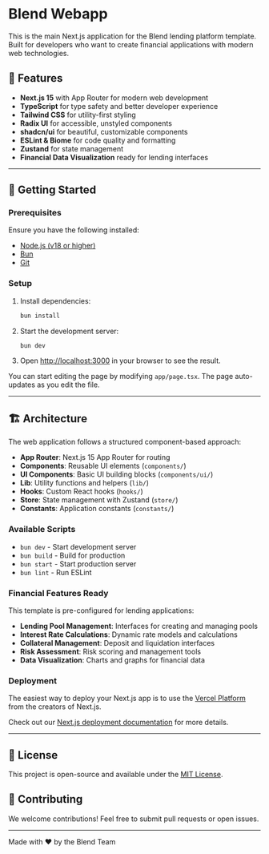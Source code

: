 # Blend Webapp

This is the main Next.js application for the Blend lending platform template. Built for developers who want to create financial applications with modern web technologies.

## 🚀 Features

- **Next.js 15** with App Router for modern web development
- **TypeScript** for type safety and better developer experience
- **Tailwind CSS** for utility-first styling
- **Radix UI** for accessible, unstyled components
- **shadcn/ui** for beautiful, customizable components
- **ESLint & Biome** for code quality and formatting
- **Zustand** for state management
- **Financial Data Visualization** ready for lending interfaces

---

## 🏃 Getting Started

### Prerequisites

Ensure you have the following installed:

- [Node.js (v18 or higher)](https://nodejs.org/)
- [Bun](https://bun.sh/)
- [Git](https://git-scm.com/)

### Setup

1. Install dependencies:

   ```bash
   bun install
   ```

2. Start the development server:

   ```bash
   bun dev
   ```

3. Open [http://localhost:3000](http://localhost:3000) in your browser to see the result.

You can start editing the page by modifying `app/page.tsx`. The page auto-updates as you edit the file.

---

## 🏗 Architecture

The web application follows a structured component-based approach:

- **App Router**: Next.js 15 App Router for routing
- **Components**: Reusable UI elements (`components/`)
- **UI Components**: Basic UI building blocks (`components/ui/`)
- **Lib**: Utility functions and helpers (`lib/`)
- **Hooks**: Custom React hooks (`hooks/`)
- **Store**: State management with Zustand (`store/`)
- **Constants**: Application constants (`constants/`)

### Available Scripts

- `bun dev` - Start development server
- `bun build` - Build for production
- `bun start` - Start production server
- `bun lint` - Run ESLint

### Financial Features Ready

This template is pre-configured for lending applications:

- **Lending Pool Management**: Interfaces for creating and managing pools
- **Interest Rate Calculations**: Dynamic rate models and calculations
- **Collateral Management**: Deposit and liquidation interfaces
- **Risk Assessment**: Risk scoring and management tools
- **Data Visualization**: Charts and graphs for financial data

### Deployment

The easiest way to deploy your Next.js app is to use the [Vercel Platform](https://vercel.com/new?utm_medium=default-template&filter=next.js&utm_source=create-next-app&utm_campaign=create-next-app-readme) from the creators of Next.js.

Check out our [Next.js deployment documentation](https://nextjs.org/docs/app/building-your-application/deploying) for more details.

---

## 📜 License

This project is open-source and available under the [MIT License](LICENSE).

## 🚀 Contributing

We welcome contributions! Feel free to submit pull requests or open issues.

---

Made with ❤️ by the Blend Team
